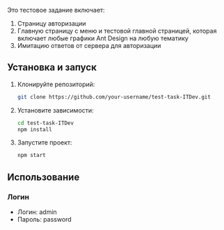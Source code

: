 Это тестовое задание включает:

1. Страницу авторизации
2. Главную страницу с меню и тестовой главной страницей, которая включает любые графики Ant Design на любую тематику
3. Имитацию ответов от сервера для авторизации

## Установка и запуск

1. Клонируйте репозиторий:
    ```bash
    git clone https://github.com/your-username/test-task-ITDev.git
    ```
2. Установите зависимости:
    ```bash
    cd test-task-ITDev
    npm install
    ```
3. Запустите проект:
    ```bash
    npm start
    ```

## Использование

### Логин

- Логин: admin
- Пароль: password
